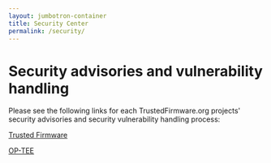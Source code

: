 ```yaml
---
layout: jumbotron-container
title: Security Center
permalink: /security/
---
```

# Security advisories and vulnerability handling

Please see the following links for each TrustedFirmware.org projects' security advisories and security vulnerability handling process:

[Trusted Firmware](https://git.trustedfirmware.org/TF-A/trusted-firmware-a.git/about/docs/process/security.rst)

[OP-TEE](https://www.op-tee.org/security-advisories/)



